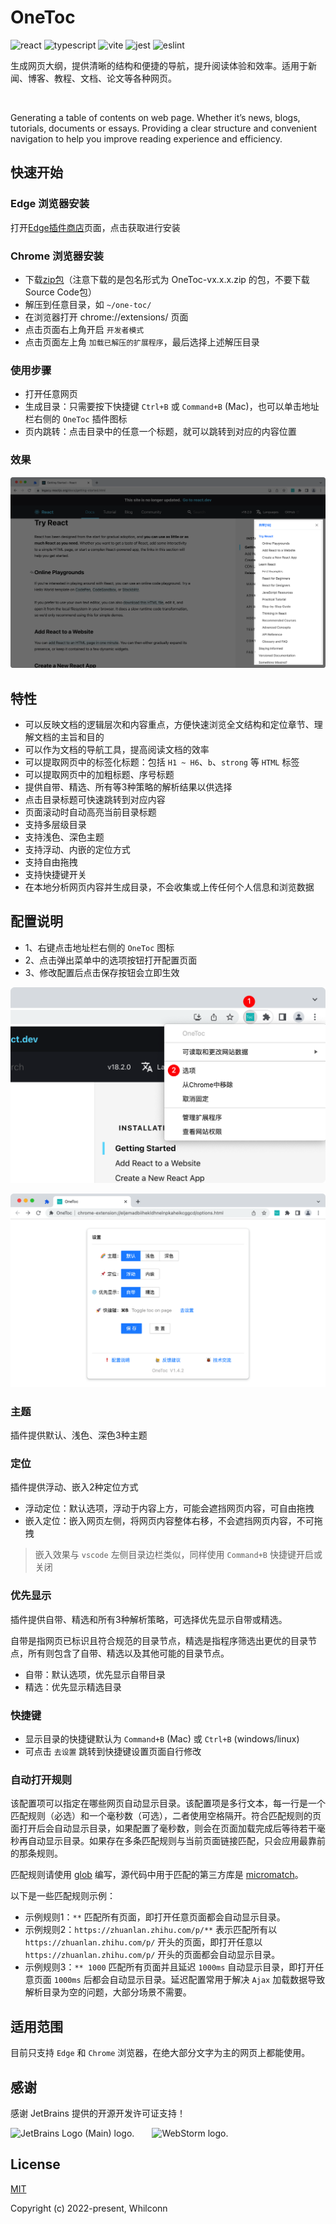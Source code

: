 # OneToc

![react](https://badges.aleen42.com/src/react.svg)
![typescript](https://badges.aleen42.com/src/typescript.svg)
![vite](https://badges.aleen42.com/src/vitejs.svg)
![jest](https://badges.aleen42.com/src/jest_1.svg)
![eslint](https://badges.aleen42.com/src/eslint.svg)

生成网页大纲，提供清晰的结构和便捷的导航，提升阅读体验和效率。适用于新闻、博客、教程、文档、论文等各种网页。

<br/>

Generating a table of contents on web page. Whether it’s news, blogs, tutorials, documents or essays. Providing a clear structure and convenient navigation to help you improve reading experience and efficiency.

## 快速开始

### Edge 浏览器安装

打开[Edge插件商店](https://microsoftedge.microsoft.com/addons/detail/onetoc/jkgapfniamkoblbmbhdjlnfklihlpjmc)页面，点击获取进行安装

### Chrome 浏览器安装

- 下载[zip包](https://github.com/Whilconn/one-toc/releases)（注意下载的是包名形式为 OneToc-vx.x.x.zip 的包，不要下载Source Code包）
- 解压到任意目录，如 `~/one-toc/`
- 在浏览器打开 chrome://extensions/ 页面
- 点击页面右上角开启 `开发者模式`
- 点击页面左上角 `加载已解压的扩展程序`，最后选择上述解压目录

### 使用步骤

- 打开任意网页
- 生成目录：只需要按下快捷键 `Ctrl+B` 或 `Command+B` (Mac)，也可以单击地址栏右侧的 `OneToc` 插件图标
- 页内跳转：点击目录中的任意一个标题，就可以跳转到对应的内容位置

### 效果

![screenshots](screenshots/content.png)

## 特性

- 可以反映文档的逻辑层次和内容重点，方便快速浏览全文结构和定位章节、理解文档的主旨和目的
- 可以作为文档的导航工具，提高阅读文档的效率
- 可以提取网页中的标签化标题：包括 `H1 ~ H6`、`b`、`strong` 等 `HTML` 标签
- 可以提取网页中的加粗标题、序号标题
- 提供自带、精选、所有等3种策略的解析结果以供选择
- 点击目录标题可快速跳转到对应内容
- 页面滚动时自动高亮当前目录标题
- 支持多层级目录
- 支持浅色、深色主题
- 支持浮动、内嵌的定位方式
- 支持自由拖拽
- 支持快捷键开关
- 在本地分析网页内容并生成目录，不会收集或上传任何个人信息和浏览数据

## 配置说明

- 1、右键点击地址栏右侧的 `OneToc` 图标
- 2、点击弹出菜单中的选项按钮打开配置页面
- 3、修改配置后点击保存按钮会立即生效

![options](screenshots/open-options-page.png)

![options](screenshots/options-page.png)

### 主题

插件提供默认、浅色、深色3种主题

### 定位

插件提供浮动、嵌入2种定位方式

- 浮动定位：默认选项，浮动于内容上方，可能会遮挡网页内容，可自由拖拽
- 嵌入定位：嵌入网页左侧，将网页内容整体右移，不会遮挡网页内容，不可拖拽

> 嵌入效果与 `vscode` 左侧目录边栏类似，同样使用 `Command+B` 快捷键开启或关闭

### 优先显示

插件提供自带、精选和所有3种解析策略，可选择优先显示自带或精选。

自带是指网页已标识且符合规范的目录节点，精选是指程序筛选出更优的目录节点，所有则包含了自带、精选以及其他可能的目录节点。

- 自带：默认选项，优先显示自带目录
- 精选：优先显示精选目录

### 快捷键

- 显示目录的快捷键默认为 `Command+B` (Mac) 或 `Ctrl+B` (windows/linux)
- 可点击 `去设置` 跳转到快捷键设置页面自行修改

### 自动打开规则

该配置项可以指定在哪些网页自动显示目录。该配置项是多行文本，每一行是一个匹配规则（必选）和一个毫秒数（可选），二者使用空格隔开。符合匹配规则的页面打开后会自动显示目录，如果配置了毫秒数，则会在页面加载完成后等待若干毫秒再自动显示目录。如果存在多条匹配规则与当前页面链接匹配，只会应用最靠前的那条规则。

匹配规则请使用 [glob](https://en.wikipedia.org/wiki/Glob_(programming)) 编写，源代码中用于匹配的第三方库是 [micromatch](https://github.com/micromatch/micromatch)。

以下是一些匹配规则示例：

- 示例规则1：`**` 匹配所有页面，即打开任意页面都会自动显示目录。
- 示例规则2：`https://zhuanlan.zhihu.com/p/**` 表示匹配所有以 `https://zhuanlan.zhihu.com/p/` 开头的页面，即打开任意以 `https://zhuanlan.zhihu.com/p/` 开头的页面都会自动显示目录。
- 示例规则3：`** 1000` 匹配所有页面并且延迟 `1000ms` 自动显示目录，即打开任意页面 `1000ms` 后都会自动显示目录。延迟配置常用于解决 `Ajax` 加载数据导致解析目录为空的问题，大部分场景不需要。

## 适用范围

目前只支持 `Edge` 和 `Chrome` 浏览器，在绝大部分文字为主的网页上都能使用。

## 感谢

感谢 JetBrains 提供的开源开发许可证支持！<br>

<img src="https://resources.jetbrains.com/storage/products/company/brand/logos/jb_beam.svg" width="50px" alt="JetBrains Logo (Main) logo.">&emsp;&emsp;<img src="https://resources.jetbrains.com/storage/products/company/brand/logos/WebStorm_icon.svg" width="50px" alt="WebStorm logo.">

## License

[MIT](./LICENSE)

Copyright (c) 2022-present, Whilconn
